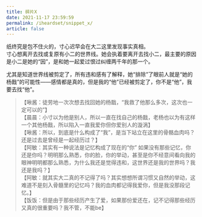 ```yaml
---
title: 碎片X
date: 2021-11-17 23:59:59
permalink: /iheardset/snippet_x/
article: false
---
```


纸终究是包不住火的，寸心迟早会在大二这里发现事实真相。  
寸心想离开去找或复原有小二的世界线。她会执着要离开去找小二，最主要的原因是小二是她的“因”，是和她一起爱过恨过纠缠两千年的那一个。

尤其是知道世界线被剪定了，所有违和感有了解释，她“排除”了眼前人就是“她的杨戬”的可能性——感情都是真的，但是我的“他”已经被剪定了，你不是“他”，我要去找“他”。
> 【啾酱：徒劳地一次次想去找回她的杨戬，“我救了他那么多次，这次也一定可以的”】  
> 【晨晨：小寸以为他是别人，所以一直在找自己的杨戬，老杨也以为有这样一个其他杨戬，所以陷入一直我爱你但你爱别人的漩涡】  
> 【啾酱：所以，到底是什么构成了“我”，是当下站立在这里的骨骼血肉吗？还是过去是曾经是一起经历过？】  
> 【阿敏：其实有一种说法是记忆构成了现在的“你” 如果没有那些记忆，你还是你吗？明明那么熟悉，你的脸，你的举动，甚至是你不经意间看向我的眼神明明都那么熟悉，为什么我还是觉得违和，这世界还是我的世界吗？我还是我吗？】  
> 【阿敏：就其实大二真的不记得了吗？其实想想所谓习惯又自然的举动，这难道不是刻入骨髓里的记忆吗？我的血肉都记得我爱你，但是我没那段记忆。】  
> 【饭饭：但是由于那些经历产生了爱，如果那份爱还在，记不记得那些经历又真的很重要吗？我不管，不能be】
